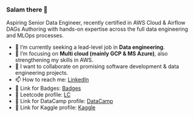 
### Salam there 👋


Aspiring Senior Data Engineer, recently certified in AWS Cloud & Airflow DAGs Authoring with hands-on expertise across the full data engineering and MLOps processes.


- 🔭 I’m currently seeking a lead-level job in **Data engineering**.
- 🌱 I’m focusing on **Multi cloud (mainly GCP & MS Azure)**, also strengthening my skills in AWS.
- 👯 I want to collaborate on promising software development & data engineering projects.
- 📫 How to reach me:  [LinkedIn](https://www.linkedin.com/in/bkhalaf/) 
- 🔗 Link for Badges:   [Badges](https://www.credly.com/users/basem-khalaf94/badges)
- 🔗 Leetcode profile:   [LC](https://leetcode.com/bkhalaf/)                                      
- 🔗 Link for DataCamp profile:   [DataCamp](https://www.datacamp.com/profile/bkhalaf94)  
- 🔗 Link for Kaggle profile:    [Kaggle]( https://www.kaggle.com/basemkhalaf)  
